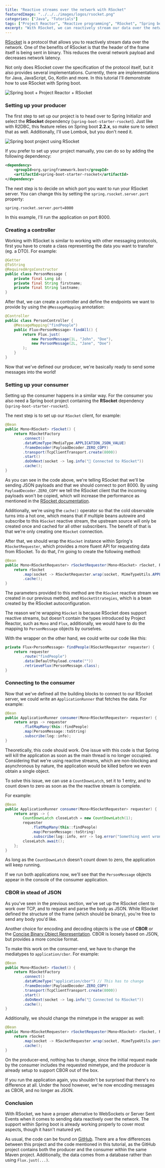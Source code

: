 ```yaml
---
title: "Reactive streams over the network with RSocket"
featuredImage: "../../../images/logos/rsocket.png"
categories: ["Java", "Tutorials"]
tags: ["Project Reactor", "Reactive programming", "RSocket", "Spring boot"]
excerpt: "With RSocket, we can reactively stream our data over the network. In this example I'll demonstrate how RSocket can be used with Spring boot."
---
```


[RSocket](http://rsocket.io/) is a protocol that allows you to reactively stream data over the network. One of the benefits of RSocket is that the header of the frame itself is being sent in binary. This reduces the overal network payload and decreases network latency.

Not only does RSocket cover the specification of the protocol itself, but it also provides several implementations. Currently, there are implementations for Java, JavaScript, Go, Kotlin and more. In this tutorial I'll demonstrate how to use RSocket with Spring boot.

![Spring boot + Project Reactor + RSocket](./images/spring-boot-reactor-rsocket.png)

### Setting up your producer

The first step to set up our project is to head over to Spring Initializr and select the **RSocket** dependency (`spring-boot-starter-rsocket`). Just like with R2DBC, this feature relies on Spring boot **2.2.x**, so make sure to select that as well. Additionally, I'll use Lombok, but you don't need it.

![Spring boot project using RSocket](./images/Screenshot-2019-06-19-15.05.40.png)

If you prefer to set up your project manually, you can do so by adding the following dependency:

```xml
<dependency>
    <groupId>org.springframework.boot</groupId>
    <artifactId>spring-boot-starter-rsocket</artifactId>
</dependency>
```

The next step is to decide on which port you want to run your RSocket server. You can change this by setting the `spring.rsocket.server.port` property:

```
spring.rsocket.server.port=8000
```

In this example, I'll run the application on port 8000.

### Creating a controller

Working with RSocket is similar to working with other messaging protocols, first you have to create a class representing the data you want to transfer (eg. a DTO). For example:

```java
@Getter
@ToString
@RequiredArgsConstructor
public class PersonMessage {
    private final Long id;
    private final String firstname;
    private final String lastname;
}
```

After that, we can create a controller and define the endpoints we want to provide by using the `@MessageMapping` annotation:

```java
@Controller
public class PersonController {
    @MessageMapping("findPeople")
    public Flux<PersonMessage> findAll() {
        return Flux.just(
            new PersonMessage(1L, "John", "Doe"),
            new PersonMessage(2L, "Jane", "Doe")
        );
    }
}
```

Now that we've defined our producer, we're basically ready to send some messages into the world!

### Setting up your consumer

Setting up the consumer happens in a similar way. For the consumer you also need a Spring boot project containing the **RSocket** dependency (`spring-boot-starter-rsocket`).

The next step is to set up our `RSocket` client, for example:

```java
@Bean
public Mono<RSocket> rSocket() {
    return RSocketFactory
        .connect()
        .dataMimeType(MediaType.APPLICATION_JSON_VALUE)
        .frameDecoder(PayloadDecoder.ZERO_COPY)
        .transport(TcpClientTransport.create(8000))
        .start()
        .doOnNext(socket -> log.info("🚀 Connected to RSocket"))
        .cache();
}
```

As you can see in the code above, we're telling RSocket that we'll be sending JSON payloads and that we should connect to port 8000. By using `PayloadDecoder.ZERO_COPY` we tell the RSocket client that the incoming payloads won't be copied, which will increase the performance as mentioned in the [RSocket documentation](https://github.com/rsocket/rsocket-java#zero-copy).

Additionally, we're using the `cache()` operator so that the cold observable turns into a hot one, which means that if multiple beans autowire and subscribe to this `RSocket` reactive stream, the upstream source will only be created once and cached for all other subscribers. The benefit of that is that we're only creating one `RSocket` connection.

After that, we should wrap the `RSocket` instance within Spring's `RSocketRequester`, which provides a more fluent API for requesting data from RSocket. To do that, I'm going to create the following method:

```java
@Bean
public Mono<RSocketRequester> rSocketRequester(Mono<RSocket> rSocket, RSocketStrategies strategies) {
    return rSocket
        .map(socket -> RSocketRequester.wrap(socket, MimeTypeUtils.APPLICATION_JSON, strategies))
        .cache();
}
```

The parameters provided to this method are the `RSocket` reactive stream we created in our previous method, and `RSocketStrategies`, which is a bean created by the RSocket autoconfiguration.

The reason we're wrapping `RSocket` is because RSocket does support reactive streams, but doesn't contain the types introduced by Project Reactor, such as `Mono` and `Flux`, additionally, we would have to do the mapping to `PersonMessage` objects by ourselves.

With the wrapper on the other hand, we could write our code like this:

```java
private Flux<PersonMessage> findPeople(RSocketRequester requester) {
    return requester
        .route("findPeople")
        .data(DefaultPayload.create(""))
        .retrieveFlux(PersonMessage.class);
}
```

### Connecting to the consumer

Now that we've defined all the building blocks to connect to our RSocket server, we could write an `ApplicationRunner` that fetches the data. For example:

```java
@Bean
public ApplicationRunner consumer(Mono<RSocketRequester> requester) {
    return args -> requester
        .flatMapMany(this::findPeople)
        .map(PersonMessage::toString)
        .subscribe(log::info);
}
```

Theoretically, this code should work. One issue with this code is that Spring will kill the application as soon as the main thread is no longer occupied. Considering that we're using reactive streams, which are non-blocking and asynchronous by nature, the application would be killed before we even obtain a single object.

To solve this issue, we can use a `CountDownLatch`, set it to 1 entry, and to count down to zero as soon as the the reactive stream is complete.

For example:

```java
@Bean
public ApplicationRunner consumer(Mono<RSocketRequester> requester) {
    return args -> {
        CountDownLatch closeLatch = new CountDownLatch(1);
        requester
            .flatMapMany(this::findPeople)
            .map(PersonMessage::toString)
            .subscribe(log::info, err -> log.error("Something went wrong", err), closeLatch::countDown);
        closeLatch.await();
    };
}
```

As long as the `CountDownLatch` doesn't count down to zero, the application will keep running.

If we run both applications now, we'll see that the `PersonMessage` objects appear in the console of the consumer application.

### CBOR in stead of JSON

As you've seen in the previous section, we've set up the RSocket client to work over TCP, and to request and parse the body as JSON. While RSocket defined the structure of the frame (which should be binary), you're free to send any body you'd like.

Another choice for encoding and decoding objects is the use of **CBOR** or the [Concise Binary Object Representation](https://cbor.io/). CBOR is loosely based on JSON, but provides a more concise format.

To make this work on the consumer-end, we have to change the mediatypes to `application/cbor`. For example:

```java
@Bean
public Mono<RSocket> rSocket() {
    return RSocketFactory
        .connect()
        .dataMimeType("application/cbor") // This has to change
        .frameDecoder(PayloadDecoder.ZERO_COPY)
        .transport(TcpClientTransport.create(8000))
        .start()
        .doOnNext(socket -> log.info("🚀 Connected to RSocket"))
        .cache();
}
```

Additionally, we should change the mimetype in the wrapper as well:

```java
@Bean
public Mono<RSocketRequester> rSocketRequester(Mono<RSocket> rSocket, RSocketStrategies strategies) {
    return rSocket
        .map(socket -> RSocketRequester.wrap(socket, MimeTypeUtils.parseMimeType("application/cbor"), strategies))
        .cache();
}
```

On the producer-end, nothing has to change, since the initial request made by the consumer includes the requested mimetype, and the producer is already setup to support CBOR out of the box.

If you run the application again, you shouldn't be surprised that there's no difference at all. Under the hood however, we're now encoding messages as CBOR, and no longer as JSON.

### Conclusion

With RSocket, we have a proper alternative to WebSockets or Server Sent Events when it comes to sending data reactively over the network. The support within Spring boot is already working properly to cover most aspects, though it hasn't matured yet.

As usual, the code can be found on [GitHub](https://github.com/g00glen00b/spring-samples/tree/master/spring-boot-rsocket). There are a few differences between this project and the code mentioned in this tutorial, as the GitHub project contains both the producer and the consumer within the same Maven project. Additionally, the data comes from a database rather than using `Flux.just(...)`.
